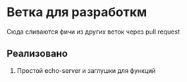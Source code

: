 # Ветка для разработкм
Сюда сливаются фичи из других веток через pull request

## Реализовано
1. Простой echo-server и заглушки для функций
